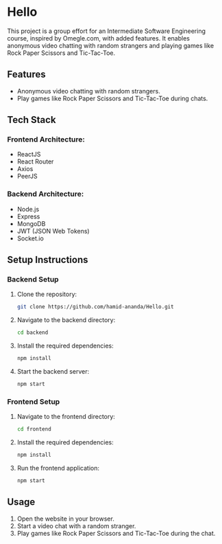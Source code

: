 
# Hello

This project is a group effort for an Intermediate Software Engineering course, inspired by Omegle.com, with added features. It enables anonymous video chatting with random strangers and playing games like Rock Paper Scissors and Tic-Tac-Toe.

## Features

- Anonymous video chatting with random strangers.
- Play games like Rock Paper Scissors and Tic-Tac-Toe during chats.

## Tech Stack

### Frontend Architecture:
- ReactJS
- React Router
- Axios
- PeerJS

### Backend Architecture:
- Node.js
- Express
- MongoDB
- JWT (JSON Web Tokens)
- Socket.io

## Setup Instructions

### Backend Setup

1. Clone the repository:
   ```bash
   git clone https://github.com/hamid-ananda/Hello.git
   ```
2. Navigate to the backend directory:
   ```bash
   cd backend
   ```
3. Install the required dependencies:
   ```bash
   npm install
   ```
4. Start the backend server:
   ```bash
   npm start
   ```

### Frontend Setup

1. Navigate to the frontend directory:
   ```bash
   cd frontend
   ```
2. Install the required dependencies:
   ```bash
   npm install
   ```
3. Run the frontend application:
   ```bash
   npm start
   ```

## Usage

1. Open the website in your browser.
2. Start a video chat with a random stranger.
3. Play games like Rock Paper Scissors and Tic-Tac-Toe during the chat.
